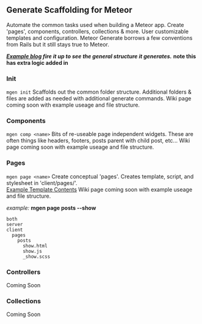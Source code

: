 ## Generate Scaffolding for Meteor

Automate the common tasks used when building a Meteor app. Create 'pages', components,  controllers, collections & more.
User customizable templates and configuration. Meteor Generate borrows a few conventions from Rails but it still stays true to Meteor.

***[Example blog][1] fire it up to see the general structure it generates.*** **note this has extra logic added in**

### Init 
`mgen init` Scaffolds out the common folder structure. Additional folders & files are added as needed with additional 
generate commands. Wiki page coming soon with example useage and file structure.


### Components
`mgen comp <name>` Bits of re-useable page independent widgets. These are often things like headers, footers, posts
parent with child post, etc...  Wiki page coming soon with example useage and file structure.


### Pages
`mgen page <name>` Create conceptual 'pages'. Creates template, script, and stylesheet in 'client/pages/'.  
[Example Template Contents][2]  Wiki page coming soon with example useage and file structure.

*example:* **mgen page posts --show**
```
both
server
client
  pages
    posts
      show.html
      show.js
      _show.scss
```


### Controllers
Coming Soon

### Collections
Coming Soon

[1]: https://github.com/AdamBrodzinski/meteor-generate/tree/master/examples/blog
[2]: https://github.com/AdamBrodzinski/meteor-generate/tree/master/examples/blog/client/pages/posts
